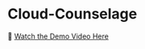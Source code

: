 # Cloud-Counselage
🎥 [Watch the Demo Video Here](https://drive.google.com/file/d/YOUR_VIDEO_ID/view?usp=sharing)
